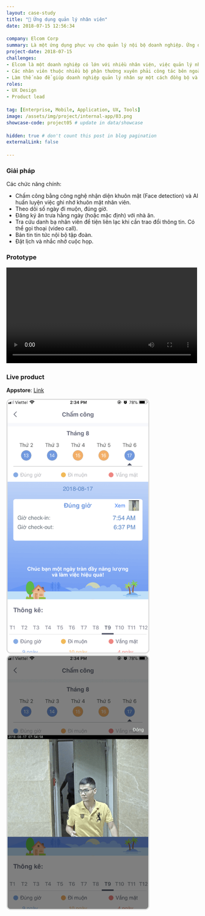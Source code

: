 ```yaml
---
layout: case-study
title: "💼 Ứng dụng quản lý nhân viên"
date: 2018-07-15 12:56:34

company: Elcom Corp
summary: Là một ứng dụng phục vụ cho quản lý nội bộ doanh nghiệp. Ứng dụng có những tính năng phục vụ công việc hằng ngày của nhân viên (chấm công, ăn trưa, ...)
project-date: 2018-07-15
challenges:
- Elcom là một doanh nghiệp có lớn với nhiều nhân viện, việc quản lý nhân viên bằng các phương pháp truyền thống gặp nhiều khó khăn và tốn kém.
- Các nhân viên thuộc nhiều bộ phận thường xuyên phải công tác bên ngoài và gặp khó trong việc liên lạc bộ phận cũng như khai báo công việc.
- Làm thế nào để giúp doanh nghiệp quản lý nhân sự một cách đồng bộ và hiệu quả về thời gian và tính chính xác. Đồng thời nhân sự cũng dễ dàng khai báo, liên lạc và nắm bắt các tin tức một thuận tiện? 
roles:
- UX Design
- Product lead

tag: [Enterprise, Mobile, Application, UX, Tools]
image: /assets/img/project/internal-app/03.png
showcase-code: project05 # update in data/showcase

hidden: true # don't count this post in blog pagination
externalLink: false

---
```


### Giải pháp

Các chức năng chính:
- Chấm công bằng công nghệ nhận diện khuôn mặt (Face detection) và AI huấn luyện việc ghi nhớ khuôn mặt nhân viên.
- Theo dõi số ngày đi muộn, đúng giờ.
- Đăng ký ăn trưa hằng ngày (hoặc mặc định) với nhà ăn.
- Tra cứu danh bạ nhân viên để tiện liên lạc khi cần trao đổi thông tin. Có thể gọi thoại (video call).
- Bản tin tin tức nội bộ tập đoàn.
- Đặt lịch và nhắc nhở cuộc họp.

### Prototype

<video src="/assets/img/project/internal-app/app.mp4" width="500rem" style ="margin: auto; background-color: white" controls autoplay loop></video>

### Live product

**Appstore**:
[Link](https://apps.apple.com/vn/app/myelcom/id1637843634)

<img style="width: 375px" alt="Screen shot" src="/assets/img/project/internal-app/01.jpg">
<img style="width: 375px" alt="Screen shot" src="/assets/img/project/internal-app/02.jpg">